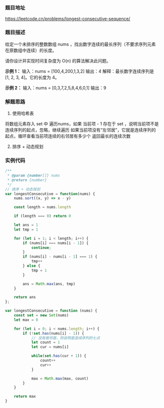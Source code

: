 ### 题目地址

https://leetcode.cn/problems/longest-consecutive-sequence/

### 题目描述
给定一个未排序的整数数组 nums ，找出数字连续的最长序列（不要求序列元素在原数组中连续）的长度。

请你设计并实现时间复杂度为 O(n) 的算法解决此问题。

**示例 1：**
输入：nums = [100,4,200,1,3,2]
输出：4
解释：最长数字连续序列是 [1, 2, 3, 4]。它的长度为 4。

**示例 2：**
输入：nums = [0,3,7,2,5,8,4,6,0,1]
输出：9

### 解题思路
1. 使用哈希表

将数组元素存入 set 中
遍历nums，如果 当前项 - 1 存在于 set ，说明当前项不是连续序列的起点，忽略，继续遍历
如果当前项没有“左邻居”，它就是连续序列的起点，循环查看当前项连续的右邻居有多少个
返回最长的连续次数

2. 排序 + 动态规划


### 实例代码

```javascript
/**
 * @param {number[]} nums
 * @return {number}
 */
// 排序 + 动态规划
var longestConsecutive = function(nums) {
    nums.sort((x, y) => x - y)

    const length = nums.length

    if (length === 0) return 0

    let ans = 1
    let tmp = 1

    for (let i = 1; i < length; i++) {
        if (nums[i] === nums[i - 1]) {
            continue;
        }
        if (nums[i] - nums[i - 1] === 1) {
            tmp++
        } else {
            tmp = 1
        }

        ans = Math.max(ans, tmp)
    }

    return ans
};
```

``` javascript
var longestConsecutive = function (nums) {
    const set = new Set(nums)
    let max = 0

    for (let i = 0; i < nums.length; i++) {
        if (!set.has(nums[i] - 1)) {
            // 没有做邻居，则说明是连续序列的七点
            let count = 1
            let cur = nums[i]

            while(set.has(cur + 1)) {
                count++
                cur++
            }

            max = Math.max(max, count)
        }
    }

    return max
}
```